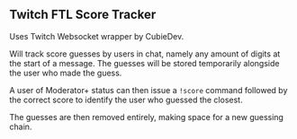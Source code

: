 ## Twitch FTL Score Tracker

Uses Twitch Websocket wrapper by CubieDev.

Will track score guesses by users in chat, namely any amount of digits at the start of a message.
The guesses will be stored temporarily alongside the user who made the guess.

A user of Moderator+ status can then issue a `!score` command followed by the correct score to identify the user who guessed the closest.

The guesses are then removed entirely, making space for a new guessing chain.